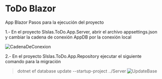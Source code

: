 # ToDo Blazor
App Blazor 
Pasos para la ejecución del proyecto

1.- En el proyecto SIslas.ToDo.App.Server, abrir el archivo appsettings.json y cambiar la cadena de conexión AppDB por la conexión local

![CadenaDeConexion](https://user-images.githubusercontent.com/20864100/205207014-b4308392-3bd6-472e-9aa1-8545e5c44668.png)

2.- En el proyecto SIslas.ToDo.App.Repository ejecutar el siguiente comando para la migración
> dotnet ef database update --startup-project ../Server
![UpdateBase](https://user-images.githubusercontent.com/20864100/205207065-3ce04436-2785-4f39-be69-ed700e691ec9.png)

